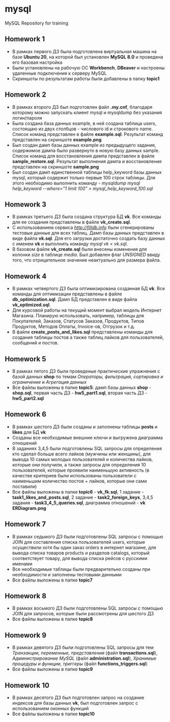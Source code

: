 # mysql
MySQL Repository for training

## Homework 1
 - В рамках первого ДЗ была подготовлена виртуальная машина на базе **Ubuntu 20**, на которой был установлен **MySQL 8.0** и проведена его базовая настройка
 - Были установлены на рабочую ОС **Workbench**, **DBeaver** и настроены удаленные подключения к серверу MySQL
 - Скриншоты по результатам работы были добавлены в папку **topic1**

## Homework 2
 - В рамках второго ДЗ был подготовлен файл **.my.cnf**, благодаря которому можно запускать клиент mysql и mysqldump без указания логин/пароля
 - Была создана база данных example, в ней создана таблица users, состоящаю из двух столбцов - числового id и строкового name. Список команд представлен в файле **example.sql**. Результат команд представлен на скриншоте **example.png**
 - Был создан дамп базы данных example из предыдущего задания, содержимое дампа было развернуто в новую базу данных sample. Список команд для восстановления дампа представлен в файле **sample_restore.sql**. Результат выполнения дампа и восстановления представлен на скриншоте **sample.png**
 - Был создан дамп единственной таблицы help_keyword базы данных mysql, который содержит только первые 100 строк таблицы. Для этого необходимо выполнить команду - *mysqldump mysql help_keyword --where="1 limit 100" > mysql_help_keyword_100.sql*

## Homework 3
 - В рамках третьего ДЗ была создана структура БД **vk**. Все команды для ее создания представлены в файле **vk_create.sql**.
 - С использованием сервиса *http://filldb.info* были сгенерированы тестовые данные для всех таблиц. Дамп базы данных представлен в виде файла **vk.sql**. Для его загрузки достаточно создать базу данных с именем **vk** и выполнить команду *mysql vk < vk.sql*.
 - В базовом файле **vk_create.sql** были внесены изменения для колонки *size* в таблице *media*. Был добавлен флаг *UNSIGNED* ввиду того, что отрицательное значение неактуально для размера файла.

## Homework 4
 - В рамках четвертого ДЗ была оптимизирована созданная БД **vk**. Все команды для оптимизации представлены в файле **db_optimization.sql**. Дамп БД представлен в виде файла **vk_optimized.sql**.
 - Для курсовой работы на текущий момент выбрал модель Интернет Магазина. Планирую использовать, например, таблицы для Покупателей, Заказов, Статусов Заказов, Продуктов, Типов Продуктов, Методов Оплаты, Invoice-ов, Отгрузок и т.д. 
 - В файле **create_posts_and_likes.sql** представлены команды для создания таблицы постов а также таблиц лайков для пользователей, сообщений и постов. 

## Homework 5
 - В рамках пятого ДЗ были проведеные практические упражнения с базой данных **shop** по темам *Операторы, фильтрация, сортировка и ограничение* и *Агрегация данных*
 - Все файлы выложены в папке **topic5**: дамп базы данных **shop** - **shop.sql**, первая часть ДЗ - **hw5_part1.sql**, вторая часть ДЗ - **hw5_part2.sql**

## Homework 6
- В рамках шестого ДЗ были созданы и заполнены таблицы **posts** и **likes** для БД **vk**
- Созданы все необходимые внешние ключи и выгружена диаграмма отношений
- В заданиях 3,4,5 были подготовлены SQL запросы для определения кто сделал больше всего лайков (мужчины или женщины), для вывода 10 самых молодых пользователей и количества лайков, которые они получили, а также запросы для определения 10 пользователей, которые проявили наименьшую активность (в качестве критериев были использованы пользователи с наименьшим количество постов + лайков, которые они сами поставили)
- Все файлы выложены в папке **topic6** - **vk_fk.sql**, 1 задание - **task1_likes_and_posts.sql**, 2 задание - **task2_foreign_keys**, 3,4,5 задания - **task3_4_5_queries.sql**, диаграмма отношений - **vk ERDiagram.png**

## Homework 7
 - В рамках седьмого ДЗ были подготовлены SQL запросы с помощью JOIN для составления списка пользователей users, которые осуществили хотя бы один заказ orders в интернет магазине, для вывода списка товаров products и разделов catalogs, который соответствует товару, для вывода списка рейсов с русскими именами
 - Все необходимые таблицы были предварительно созданы при необходимости и заполнены тестовыми данными
 - Все файлы выложены в папке **topic7**

## Homework 8
 - В рамках восьмого ДЗ были подготовлены SQL запросы с помощью JOIN для запросов, которые были рассмотрены для шестого ДЗ
 - Все файлы выложены в папке **topic8** 

## Homework 9
 - В рамках девятого ДЗ были подготовлены SQL запросы для тем *Транзакции, переменные, представления* (файл **transactions.sql**), *Администрирование MySQL* (файл **administration.sql**), *Хранимые процедуры и функции, триггеры* (файл **functions_triggers.sql**)
 - Все файлы выложены в папке **topic9**

## Homework 10
 - В рамках десятого ДЗ был подготовлен запрос на создание индексов для базы данных **vk**, был подготовлен запрос с использованием оконных функций
 - Все файлы выложены в папке **topic10**

